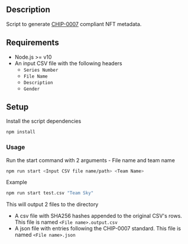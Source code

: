 ## Description

Script to generate [CHIP-0007](https://github.com/Chia-Network/chips/blob/main/assets/chip-0007/schema.json) compliant NFT metadata.

## Requirements

- Node.js >= v10
- An input CSV file with the following headers
  - `Series Number`
  - `File Name`
  - `Description`
  - `Gender`

## Setup

Install the script dependencies

```bash
npm install
```

### Usage

Run the start command with 2 arguments - File name and team name

```bash
npm run start <Input CSV file name/path> <Team Name>
```

Example

```bash
npm run start test.csv "Team Sky"
```

This will output 2 files to the directory

- A csv file with SHA256 hashes appended to the original CSV's rows. This file is named `<File name>.output.csv`
- A json file with entries following the CHIP-0007 standard. This file is named `<File name>.json`
